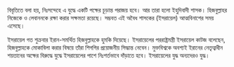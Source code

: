 বিবৃতিতে বলা হয়, নিঃসন্দেহে এ যুদ্ধে একটি পক্ষের চূড়ান্ত পরাজয় হবে। আর তারা হলো ইহুদিবাদী শাসক। হিজবুল্লাহর নিজেকে ও লেবাননকে রক্ষা করার সক্ষমতা রয়েছে। সম্ভবত এই অবৈধ শাসকের (ইসরায়েল) আত্মবিনাশের সময় এসেছে।

ইসরায়েল গত শুক্রবার ইরান-সমর্থিত হিজবুল্লাহকে হুমকি দিয়েছে। ইসরায়েলের পররাষ্ট্রমন্ত্রী ইসরায়েল কাটজ বলেছেন, হিজবুল্লাহকে মোকাবিলা করার বিষয়ে তাঁরা শিগগির প্রয়োজনীয় সিদ্ধান্ত নেবেন। মুক্তবিশ্বকে অবশ্যই ইরানের নেতৃত্বাধীন শয়তানের অক্ষের বিরুদ্ধে যুদ্ধে ইসরায়েলের পাশে নিঃশর্তভাবে দাঁড়াতে হবে। ইসরায়েলের যুদ্ধ অন্যদেরও যুদ্ধ।
